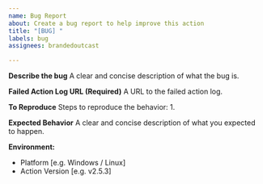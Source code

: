 ```yaml
---
name: Bug Report
about: Create a bug report to help improve this action
title: "[BUG] "
labels: bug
assignees: brandedoutcast

---
```


**Describe the bug**
A clear and concise description of what the bug is.

**Failed Action Log URL (Required)**
A URL to the failed action log.

**To Reproduce**
Steps to reproduce the behavior:
1. 

**Expected Behavior**
A clear and concise description of what you expected to happen.

**Environment:**
 - Platform [e.g. Windows / Linux]
 - Action Version [e.g. v2.5.3]
